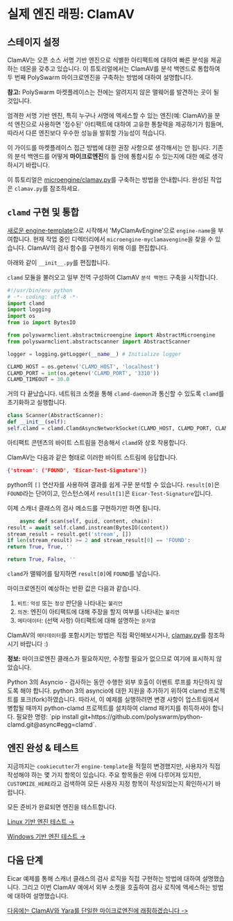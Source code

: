 # 실제 엔진 래핑: ClamAV

## 스테이지 설정

ClamAV는 오픈 소스 서명 기반 엔진으로 식별한 아티팩트에 대하여 빠른 분석을 제공하는 데몬을 갖추고 있습니다. 이 튜토리얼에서는 ClamAV를 분석 백엔드로 통합하여 두 번째 PolySwarm 마이크로엔진을 구축하는 방법에 대하여 설명합니다.

<div class="m-flag">
  <p>
    <strong>참고:</strong>
 PolySwarm 마켓플레이스는 전에는 알려지지 않은 맬웨어를 발견하는 곳이 될 것입니다.
  </p>
  <p>
    엄격한 서명 기반 엔진, 특히 누구나 서명에 액세스할 수 있는 엔진(예: ClamAV)을 분석 엔진으로 사용하면 '접수된' 아티팩트에 대하여 고유한 통찰력을 제공하기가 힘들며, 따라서 다른 엔진보다 우수한 성능을 발휘할 가능성이 적습니다.
  </p>
  <p>
    이 가이드를 마켓플레이스 접근 방법에 대한 권장 사항으로 생각해서는 안 됩니다. 기존의 분석 백엔드를 어떻게 <strong>마이크로엔진</strong>의 틀 안에 통합시킬 수 있는지에 대한 예로 생각하시기 바랍니다.
  </p>
</div>

이 튜토리얼은 [microengine/clamav.py](https://github.com/polyswarm/polyswarm-client/blob/master/src/microengine/clamav.py)를 구축하는 방법을 안내합니다. 완성된 작업은 `clamav.py`를 참조하세요.

## `clamd` 구현 및 통합

[새로운 engine-template](/microengines-scratch-to-eicar/#customize-engine-template)으로 시작해서 'MyClamAvEngine'으로 `engine-name`을 부여합니다. 현재 작업 중인 디렉터리에서 `microengine-myclamavengine`을 찾을 수 있습니다. ClamAV의 검사 함수를 구현하기 위해 이를 편집합니다.

아래와 같이 `__init__.py`를 편집합니다.

`clamd` 모듈을 불러오고 일부 전역 구성하여 ClamAV `분석 백엔드` 구축을 시작합니다.

```python
#!/usr/bin/env python
# -*- coding: utf-8 -*-
import clamd
import logging
import os
from io import BytesIO

from polyswarmclient.abstractmicroengine import AbstractMicroengine
from polyswarmclient.abstractscanner import AbstractScanner

logger = logging.getLogger(__name__) # Initialize logger

CLAMD_HOST = os.getenv('CLAMD_HOST', 'localhost')
CLAMD_PORT = int(os.getenv('CLAMD_PORT', '3310'))
CLAMD_TIMEOUT = 30.0
```

거의 다 끝났습니다. 네트워크 소켓을 통해 `clamd-daemon`과 통신할 수 있도록 `clamd`를 초기화하고 실행합니다.

```python
class Scanner(AbstractScanner):
def __init__(self):
self.clamd = clamd.ClamdAsyncNetworkSocket(CLAMD_HOST, CLAMD_PORT, CLAMD_TIMEOUT)
```

아티팩트 콘텐츠의 바이트 스트림을 전송해서 `clamd`와 상호 작용합니다.

ClamAV는 다음과 같은 형태로 이러한 바이트 스트림에 응답합니다.

```json
{'stream': ('FOUND', 'Eicar-Test-Signature')}
```

python의 `[]` 연산자를 사용하여 결과를 쉽게 구문 분석할 수 있습니다. `result[0]`은 `FOUND`라는 단어이고, 인스턴스에서 `result[1]`은 `Eicar-Test-Signature`입니다.

이제 스캐너 클래스의 검사 메소드를 구현하기만 하면 됩니다.

```python
    async def scan(self, guid, content, chain):
result = await self.clamd.instream(BytesIO(content))
stream_result = result.get('stream', [])
if len(stream_result) >= 2 and stream_result[0] == 'FOUND':
return True, True, ''

return True, False, ''
```

`clamd`가 맬웨어를 탐지하면 `result[0]`에 `FOUND`를 넣습니다.

마이크로엔진이 예상하는 반환 값은 다음과 같습니다.

1. `비트`: `악성` 또는 `정상` 판단을 나타내는 `불리언`
2. `의견`: 엔진이 아티팩트에 대해 주장을 할지 여부를 나타내는 `불리언`
3. `메타데이터`: (선택 사항) 아티팩트에 대해 설명하는 `문자열`

ClamAV의 `메타데이터`를 포함시키는 방법은 직접 확인해보시거나, [clamav.py](https://github.com/polyswarm/polyswarm-client/blob/master/src/microengine/clamav.py)를 참조하시기 바랍니다 :)

<div class="m-flag">
  <p>
    <strong>정보:</strong>
 마이크로엔진 클래스가 필요하지만, 수정할 필요가 없으므로 여기에 표시하지 않았습니다.
  </p>
  <p>
    Python 3의 Asyncio - 검사하는 동안 수행한 외부 호출이 이벤트 루프를 차단하지 않도록 해야 합니다.
    python 3의 asyncio에 대한 지원을 추가하기 위하여 clamd 프로젝트를 포크(fork)하였습니다.
    따라서, 이 예제를 실행하려면 변경 사항이 업스트림에서 병합될 때까지 python-clamd 프로젝트를 설치하여 clamd 패키지를 취득하셔야 합니다.
    필요한 명령: `pip install git+https://github.com/polyswarm/python-clamd.git@async#egg=clamd`.
  </p>
</div>

## 엔진 완성 & 테스트

지금까지는 `cookiecutter`가 `engine-template`을 적절히 변경했지만, 사용자가 직접 작성해야 하는 몇 가지 항목이 있습니다. 주요 항목들은 위에 다루어져 있지만, `CUSTOMIZE_HERE`라고 검색하여 모든 사용자 지정 항목이 작성되었는지 확인하시기 바랍니다.

모든 준비가 완료되면 엔진을 테스트합니다.

[Linux 기반 엔진 테스트 →](/testing-linux/)

[Windows 기반 엔진 테스트 →](/testing-windows/)

## 다음 단계

Eicar 예제를 통해 스캐너 클래스의 검사 로직을 직접 구현하는 방법에 대하여 설명했습니다. 그리고 이번 ClamAV 예에서 외부 소켓을 호출하여 검사 로직에 액세스하는 방법에 대하여 설명했습니다.

[다음에는 ClamAV와 Yara를 단일한 마이크로엔진에 래핑하겠습니다 ->](/microengines-clamav-to-multi/)